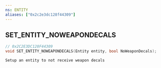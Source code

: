 ```yaml
---
ns: ENTITY
aliases: ["0x2c2e3dc128f44309"]
---
```

## SET_ENTITY_NOWEAPONDECALS

```c
// 0x2C2E3DC128F44309
void SET_ENTITY_NOWEAPONDECALS(Entity entity, bool NoWeaponDecals);
```

```
Setup an entity to not receive weapon decals
```
